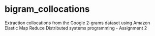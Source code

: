 # bigram_collocations
Extraction collocations from the Google 2-grams dataset using  Amazon Elastic Map Reduce
Distributed systems programming - Assignment 2
